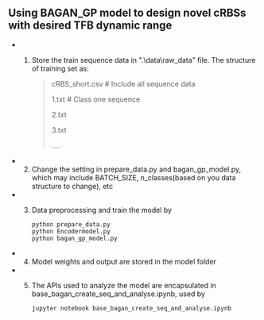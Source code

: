 ## Using BAGAN_GP model to design novel cRBSs with desired TFB dynamic range

- 1. Store the train sequence data in ".\data\raw_data\" file. The structure of training set as:

     > cRBS_short.csv   # Include all sequence data
     >
     > 1.txt                      # Class one sequence
     >
     > 2.txt
     >
     > 3.txt
     >
     > ....

- 2. Change the setting in prepare_data.py and bagan_gp_model.py, which may include BATCH_SIZE, n_classes(based on you data structure to change), etc

- 3. Data preprocessing and train the model  by

     ``` shell
     python prepare_data.py
     python Encodermodel.py
     python bagan_gp_model.py
     ```

- 4. Model weights and output are stored in the model folder

- 5. The APIs used to analyze the model are encapsulated in base_bagan_create_seq_and_analyse.ipynb, used by

     ``` shell
     jupyter notebook base_bagan_create_seq_and_analyse.ipynb
     ```